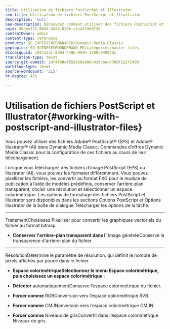 ```yaml
---
title: Utilisation de fichiers PostScript et Illustrator
seo-title: Utilisation de fichiers PostScript et Illustrator
description: 'null'
seo-description: Découvrez comment utiliser des fichiers PostScript et Illustrator.
uuid: 36dee172-8bd4-45a9-820b-c2ca319edf20
contentOwner: admin
content-type: reference
products: SG_EXPERIENCEMANAGER/Dynamic-Media-Classic
geptopics: SG_SCENESEVENONDEMAND_PK/categories/master_files
discoiquuid: c04c1331-8d94-449b-9693-1488c94084dc
translation-type: tm+mt
source-git-commit: 1df4f88ef856160ee06c43dc6ec430df122f2408
workflow-type: tm+mt
source-wordcount: '215'
ht-degree: 45%

---
```



# Utilisation de fichiers PostScript et Illustrator{#working-with-postscript-and-illustrator-files}

Vous pouvez utiliser des fichiers Adobe® PostScript® (EPS) et Adobe® Illustrator® (AI) dans Dynamic Media Classic. Commandes d’offres Dynamic Media Classic pour la configuration de ces fichiers au cours de leur téléchargement.

Lorsque vous téléchargez des fichiers d’image PostScript (EPS) ou Illustrator (AI), vous pouvez les formater différemment. Vous pouvez pixelliser les fichiers, les convertir au format FXG pour le module de publication à l’aide de modèles prédéfinis, conserver l’arrière-plan transparent, choisir une résolution et sélectionner un espace colorimétrique. Les options de formatage des fichiers PostScript et Illustrator sont disponibles dans les sections Options PostScript et Options Illustrator de la boîte de dialogue Télécharger les options de la tâche. 

* ****
TraitementChoisissez Pixelliser pour convertir les graphiques vectoriels du fichier au format bitmap.

* **Conserver l&#39;arrière-plan transparent dans l&#39;**
image généréeConserve la transparence d&#39;arrière-plan du fichier.

* ****
RésolutionDétermine le paramètre de résolution. qui définit le nombre de pixels affichés par pouce dans le fichier.

* **Espace colorimétriqueSélectionnez le menu Espace colorimétrique, puis choisissez un espace colorimétrique :**


* **Détecter**
automatiquementConserve l’espace colorimétrique du fichier.

* **Forcer comme**
RGBConversion vers l’espace colorimétrique RVB.

* **Forcer comme**
CMJNonversion vers l’espace colorimétrique CMJN.

* **Forcer comme**
Niveaux de grisConvertit dans l’espace colorimétrique Niveaux de gris.

